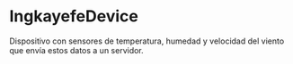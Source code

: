 # IngkayefeDevice
Dispositivo con sensores de temperatura, humedad y velocidad del viento que envía estos datos a un servidor.
